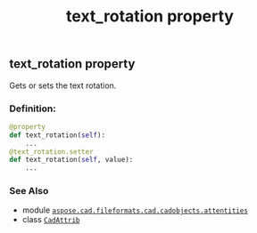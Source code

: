 ﻿---
title: text_rotation property
second_title: Aspose.CAD for Python via .NET API References
description: 
type: docs
weight: 630
url: /python-net/aspose.cad.fileformats.cad.cadobjects.attentities/cadattrib/text_rotation/
is_root: false
---

## text_rotation property


Gets or sets the text rotation.
### Definition:
```python
@property
def text_rotation(self):
    ...
@text_rotation.setter
def text_rotation(self, value):
    ...
```

### See Also
* module [`aspose.cad.fileformats.cad.cadobjects.attentities`](../../)
* class [`CadAttrib`](/cad/python-net/aspose.cad.fileformats.cad.cadobjects.attentities/cadattrib)
